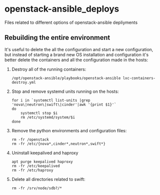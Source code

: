 # openstack-ansible_deploys
Files related to different options of openstack-ansible depliyments

## Rebuilding the entire environment

It's useful to delete the all the configuration and start a new
configuration, but instead of starting a brand new OS installation and
configuration it's better delete the containers and all the
configuration made in the hosts:

1. Destroy all of the running containers:

    ```
	/opt/openstack-ansible/playbooks/openstack-ansible lxc-containers-destroy.yml
	```

1. Stop and remove systemd units running on the hosts:

	```
	for i in `systemctl list-units |grep 'nova\|neutron\|swift\|cinder'|awk '{print $1}'`
	do
		systemctl stop $i
		rm /etc/systemd/system/$i
	done
	```

1. Remove the python environments and configuration files:

	```
	rm -fr /openstack
	rm -fr /etc/{nova*,cinder*,neutron*,swift*}
	```

1. Uninstall keepalived and haproxy

	```
	apt purge keepalived haproxy
	rm -fr /etc/keepalived
	rm -fr /etc/haproxy
	```

1. Delete all directories related to swift:

    ```
	rm -fr /srv/node/sdb?/*
	```
